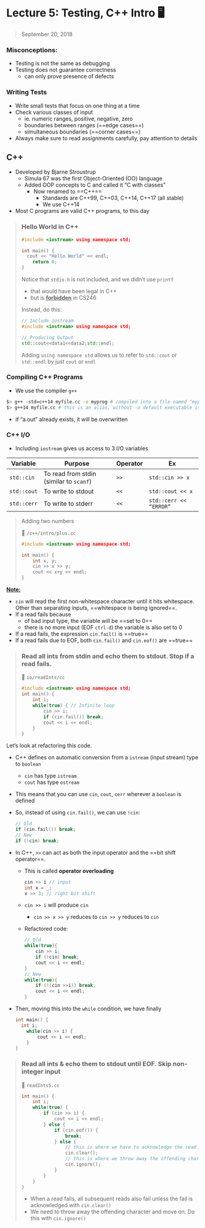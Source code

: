 # Lecture 5: Testing, C++ Intro :desktop_computer:

> September 20, 2018

### Misconceptions:

- Testing is not the same as debugging
- Testing does not guarantee correctness
  - can only prove presence of defects

### Writing Tests

- Write small tests that focus on one thing at a time
- Check various classes of input
  - ie. numeric ranges, positive, negative, zero
  - boundaries between ranges (==edge cases==)
  - simultaneous boundaries (==corner cases==)
- Always make sure to read assignments carefully, pay attention to details

## C++

- Developed by Bjarne Stroustrup
  - Simula 67 was the first Object-Oriented (OO) language
  - Added OOP concepts to C and called it “C with classes”
    - Now renamed to ==C++==
      - Standards are C++99, C++03, C++14, C++17 (all stable)
      - We use C++14
- Most C programs are valid C++ programs, to this day

> ### **Hello World in C++**
>
> ```c++
> #include <iostream> using namespace std;
> 
> int main() {
> 	cout << "Hello World" << endl;
>     return 0;
> }
> ```
>
> Notice that `stdio.h` is not included, and we didn’t use `printf`
>
> - that would have been legal in C++
> - but is **<u>forbidden</u>** in CS246
>
> Instead, do this:
>
> ```c++
> // Include iostream
> #include <iostream> using namespace std;
> 
> // Producing Output
> std::cout<<data1<<data2;std::endl;
> ```
>
> Adding `using namespace std` allows us to refer to `std::cout` or `std::endl` by just `cout` or `endl`

### Compiling C++ Programs

- We use the compiler `g++`

```bash
$> g++ -std=c++14 myfile.cc -o myprog # compiled into a file named "myprog"
$> g++14 myfile.cc # this is an alias, without -o default executable is named "a.out"
```

- if “a.out” already exists, it will be overwritten

### C++ I/O

- Including `iostream` gives us access to 3 I/O variables

| Variable    | Purpose                                 | Operator | Ex                     |
| ----------- | --------------------------------------- | -------- | ---------------------- |
| `std::cin`  | To read from stdin (similar to `scanf`) | `>>`     | `std::cin >> x`        |
| `std::cout` | To write to stdout                      | `<<`     | `std::cout << x`       |
| `std::cerr` | To write to stderr                      | `<<`     | `std::cerr << “ERROR”` |

> Adding two numbers
>
> :file_folder: `/c++/intro/plus.cc`
>
> ```c++
> #include <iostream> using namespace std;
> 
> int main() {
>     int x, y;
>     cin >> x >> y;
>     cout << x+y << endl;
> }
> ```

**<u>Note:</u>** 

- `cin` will read the first non-whitespace character until it hits whitespace. Other than separating inputs, ==whitespace is being ignored==.
- If a read fails because
  - of bad input type, the variable will be ==set to 0==
  - there is no more input (EOF `ctrl-d`) the variable is also set to 0
- If a read fails, the expression `cin.fail()` is ==true==
- If a read fails due to EOF, both `cin.fail()` and `cin.eof()` are ==true== 

> ### Read all ints from stdin and echo them to stdout. Stop if a read fails.
>
> :file_folder: `io/readInts/cc`
>
> ```c++
> #include <iostream> using namespace std;
> int main() {
>     int i;
>     while(true) { // Infinite loop
>         cin >> i;
>         if (cin.fail()) break;
>         cout << i << endl;        
>     }
> }
> ```

Let’s look at refactoring this code.

- C++ defines on automatic conversion from a `istream` (input stream) type to `boolean`

  - `cin` has type `istream`
  - `cout` has type `ostream`

- This means that you can use `cin`, `cout`, `cerr` wherever a `boolean` is defined

- So, instead of using `cin.fail()`, we can use `!cin`:

  ```c++
  // Old
  if (cin.fail()) break;
  // New
  if (!cin) break;
  ```

- In C++, `>>` can act as both the input operator and the ==bit shift operator==.

  - This is called **operator overloading**

    ```c++
    cin >> i // input
    int x = _;
    x >> 3; // right bit shift
    ```

  - `cin >> i` will produce `cin`

    - `cin >> x >> y` reduces to `cin >> y` reduces to `cin`

  - Refactored code:

    ```c++
    // Old
    while(true){
        cin >> i;
        if (!cin) break;
        cout << i << endl;
    }
    // New
    while(true){
        if (!(cin >>i)) break;
        cout << i << endl;
    }
    ```

- Then, moving this into the `while` condition, we have finally

  ```c++
  int main() {
  	int i;
      while(cin >> i) {
          cout << i << endl;
      }
  }
  ```

> ### Read all ints & echo them to stdout until EOF. Skip non-integer input
>
> :file_folder:	`readInts5.cc`
>
> ```c++
> int main() {
>     int i;
>     while(true) {
>         if (cin >> i) {
>             cout << i << endl;
>         } else {
>             if (cin.eof()) {
>                 break;
>             } else {
>                 // this is where we have to acknowledge the read fail
>                 cin.clear();
>                 // this is where we throw away the offending character
>                 cin.ignore();
>             }
>         }
>     }
> }
> ```
>
> - When a read fails, all subsequent reads also fail unless the fail is acknowledged with `cin.clear()`
> - We need to throw away the offending character and move on. Do this with `cin.ignore()`

